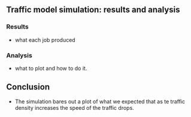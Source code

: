 ## Traffic model simulation: results and analysis


### Results

- what each job produced



### Analysis


- what to plot and how to do it.



## Conclusion

- The simulation bares out a plot of what we expected that as te traffic density increases the speed of the traffic drops.